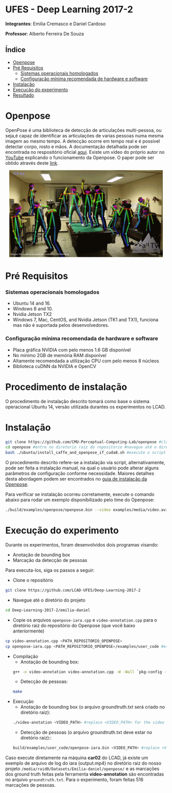 # UFES - Deep Learning 2017-2

**Integrantes**: Emilia Cremasco e Daniel Cardoso

**Professor**: Alberto Ferreira De Souza

## Índice

- [Openpose](#openpose)
- [Pré Requisitos](#pre-requisitos)
  - [Sistemas operacionais homologados](#sistemas-operacionais-homologados)
  - [Configuração mínima recomendada de hardware e software](#Configuração-mínima-recomendada-de-hardware-e-software)
- [Instalação](#instalacao)
- [Execução do experimento](#execucao-do-experimento)
- [Resultado](#resultado)

# Openpose
OpenPose é uma biblioteca de detecção de articulações multi-pessoa, ou seja,é capaz de identificar as articulações de varias pessoas numa mesma imagem ao mesmo tempo. A detecção ocorre em tempo real e é possível detectar corpo, rosto e mãos.
A documentação detalhada pode ser encontrada no respositório oficial [aqui](https://github.com/CMU-Perceptual-Computing-Lab/openpose). Existe um vídeo do próprio autor no [YouTube](https://www.youtube.com/watch?v=OgQLDEAjAZ8&t=5s) explicando o funcionamento da Openpose. O paper pode ser obtido através deste [link](https://arxiv.org/pdf/1611.08050.pdf).
<p align="center">
    <img src="doc/shake.gif", width="480">
</p>

# Pré Requisitos

### Sistemas operacionais homologados
- Ubuntu 14 and 16.
- Windows 8 and 10.
- Nvidia Jetson TX2
- Windows 7, Mac, CentOS, and Nvidia Jetson (TK1 and TX1), funciona mas não é suportada pelos desenvolvedores.

### Configuração mínima recomendada de hardware e software

- Placa gráfica NVIDIA com pelo menos 1.6 GB disponível
- No mínimo 2GB de memória RAM disponível
- Altamente recomendada a utilização CPU com pelo menos 8 núcleos
- Biblioteca cuDNN da NVIDIA e OpenCV

# Procedimento de instalação
O procedimento de instalação descrito tomará como base o sistema operacional Ubuntu 14, versão utilizada durantes os experimentos no LCAD.

# Instalação
```sh
git clone https://github.com/CMU-Perceptual-Computing-Lab/openpose #clone o repositorio openpose
cd openpose #entre no diretorio raiz do repositorio #navegue até o diretorio do repositorio openpose
bash ./ubuntu/install_caffe_and_openpose_if_cuda8.sh #execute o script de instalacao
```
O procedimento descrito refere-se a instalação via script, alternativamente, pode ser feita a instalação manual, na qual o usuário pode alterar alguns parâmetros de configuração conforme necessidade. Maiores detalhes desta abordagem podem ser encontrados no [guia de instalação da Openpose](https://github.com/CMU-Perceptual-Computing-Lab/openpose/blob/master/doc/installation.md).

Para verificar se instalação ocorreu corretamente, execute o comando abaixo para rodar um exemplo disponibilizado pelo time do Openpose:

```sh
./build/examples/openpose/openpose.bin --video examples/media/video.avi
```

# Execução do experimento
Durante os experimentos, foram desenvolvidos dois programas visando:
 - Anotação de bounding box
 - Marcação da detecção de pessoas
 
Para executa-los, siga os passos a seguir:

- Clone o repositório
```sh
git clone https://github.com/LCAD-UFES/Deep-Learning-2017-2
```
- Navegue até o diretório do projeto
```sh
cd Deep-Learning-2017-2/emilia-daniel
```
- Copie os arquivos `openpose-iara.cpp` e `video-annotation.cpp` para o diretório raiz do repositório do Openpose (que você baixo anteriormente)
```sh
cp video-annotation.cpp <PATH_REPOSITORIO_OPENPOSE>
cp openpose-iara.cpp <PATH_REPOSITORIO_OPENPOSE>/examples/user_code #espaço recomendado para codigos dos usuarios
```
- Compilação
  - Anotação de bounding box:
  ```sh
  g++ -o video-annotation video-annotation.cpp -W -Wall `pkg-config --cflags opencv` -O4 `pkg-config --libs opencv`
  ```
  - Detecção de pessoas:
  ```sh
  make
  ```
- Execução  
  - Anotação de bounding box (o arquivo groundtruth.txt será criado no diretório raiz):
  ```sh
  ./video-anotation <VIDEO_PATH> #replace <VIDEO_PATH> for the video path
  ```
  - Detecção de pessoas (o arquivo groundtruth.txt deve estar no diretório raiz)::
  ```sh
  build/examples/user_code/openpose-iara.bin <VIDEO_PATH> #replace <VIDEO_PATH> for the video path
  ```
Caso execute diretamente na máquina **car02** do LCAD, já existe um exemplo de arquivo de log do iara (output.mp4) no diretório raiz do nosso projeto `/media/raid0/Datasets/Emilia-daniel/openpose/` e as marcações dos ground truth feitas pela ferramenta **video-annotation** são encontradas no arquivo `groundtruth.txt`. Para o experimento, foram feitas 516 marcações de pessoas.
